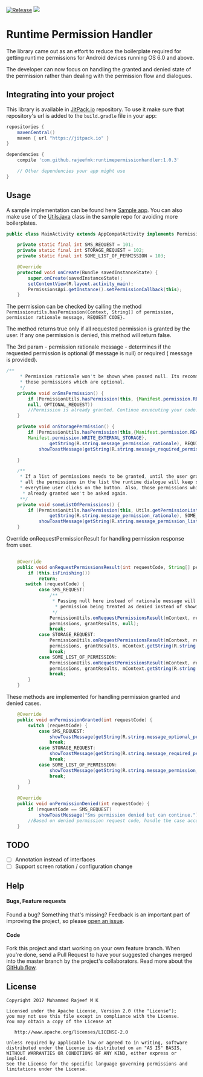 [![Release](https://jitpack.io/v/rajeefmk/runtimepermissionhandler.svg)](https://jitpack.io/#rajeefmk/runtimepermissionhandler)
<a href="http://www.methodscount.com/?lib=com.github.rajeefmk%3Aruntimepermissionhandler%3A1.0.1"><img src="https://img.shields.io/badge/Size-8 KB-e91e63.svg"/></a>

# Runtime Permission Handler

The library came out as an effort to reduce the boilerplate required for getting runtime permissions for Android devices running OS 6.0 and above.

The developer can now focus on handling the granted and denied state of the permission rather than dealing with the permission flow and dialogues. 

## Integrating into your project

This library is available in [JitPack.io](https://jitpack.io/) repository.
To use it make sure that repository's url is added to the `build.gradle` file in your app:

```groovy
repositories {
    mavenCentral()
    maven { url "https://jitpack.io" }
}

dependencies {
    compile 'com.github.rajeefmk:runtimepermissionhandler:1.0.3'

    // Other dependencies your app might use
}
```
## Usage

A sample implementation can be found here [Sample app](https://github.com/rajeefmk/runtimepermissionhandler/tree/master/app).  You can also make use of the [Utils.java](https://github.com/rajeefmk/runtimepermissionhandler/blob/master/app/src/main/java/com/themvpguy/permissionsapp/Utils.java) class in the sample repo for avoiding more boilerplates.

```java
public class MainActivity extends AppCompatActivity implements PermissionsApi.PermissionCallback {

    private static final int SMS_REQUEST = 101;
    private static final int STORAGE_REQUEST = 102;
    private static final int SOME_LIST_OF_PERMISSION = 103;

    @Override
    protected void onCreate(Bundle savedInstanceState) {
        super.onCreate(savedInstanceState);
        setContentView(R.layout.activity_main);
        PermissionsApi.getInstance().setPermissionCallback(this);
    }
```
The permission can be checked by calling the method ```Permissionutils.hasPermission(Context, String[] of permission,
permission rationale message, REQUEST CODE}.```

The method returns true only if all requested permission is granted by the user. If any one permission is denied, this method will return false. 

The 3rd param - permission rationale message - determines if the requested permission is optional (if message is null) or required ( message is provided). 

```java
/**
     * Permission rationale won't be shown when passed null. Its recommended to pass null for
     * those permissions which are optional.
     */
    private void onSmsPermission() {
        if (PermissionUtils.hasPermission(this, {Manifest.permission.RECEIVE_SMS}, 
        null, OPTIONAL_REQUEST))
        //Permission is already granted. Continue exuecuting your code.
    }

    private void onStoragePermission() {
        if (PermissionUtils.hasPermission(this,{Manifest.permission.READ_EXTERNAL_STORAGE,
        Manifest.permission.WRITE_EXTERNAL_STORAGE},
                getString(R.string.message_permission_rationale), REQUIRED_REQUEST))
            showToastMessage(getString(R.string.message_required_permission_granted));

    }

    /**
     * If a list of permissions needs to be granted, until the user grants 
     * all the permissions in the list the runtime dialogue will keep showing 
     * everytime user clicks on the button. Also, those permissions which are 
      * already granted won't be asked again.
     **/
    private void someListOfPermissions() {
        if (PermissionUtils.hasPermission(this, Utils.getPermissionList(),
                getString(R.string.message_permission_rationale), SOME_LIST_OF_PERMISSION))
            showToastMessage(getString(R.string.message_permission_list_granted));
    }
```

Override onRequestPermissionResult for handling permission response from user. 
```java
   
    @Override
    public void onRequestPermissionsResult(int requestCode, String[] permissions, int[] grantResults) {
        if (this.isFinishing())
            return;
       switch (requestCode) {
            case SMS_REQUEST:
                /**
                 * Passing null here instead of rationale message will result in 
                  * permission being treated as denied instead of showing rationale message
                 */
                PermissionUtils.onRequestPermissionsResult(mContext, requestCode,
                permissions, grantResults, null);
                break;
            case STORAGE_REQUEST:
                PermissionUtils.onRequestPermissionsResult(mContext, requestCode, 
                permissions, grantResults, mContext.getString(R.string.message_permission_rationale));
                break;
            case SOME_LIST_OF_PERMISSION:
                PermissionUtils.onRequestPermissionsResult(mContext, requestCode, 
                permissions, grantResults, mContext.getString(R.string.message_permission_rationale));
                break;
        }
    }

```
These methods are implemented for handling permission granted and denied cases. 
```java
    @Override
    public void onPermissionGranted(int requestCode) {
        switch (requestCode) {
            case SMS_REQUEST:
                showToastMessage(getString(R.string.message_optional_permission_granted));
                break;
            case STORAGE_REQUEST:
                showToastMessage(getString(R.string.message_required_permission_granted));
                break;
            case SOME_LIST_OF_PERMISSION:
                showToastMessage(getString(R.string.message_permission_list_granted));
                break;
        }
    }

    @Override
    public void onPermissionDenied(int requestCode) {
        if (requestCode == SMS_REQUEST)
            showToastMessage("Sms permission denied but can continue.");
        //Based on denied permission request code, handle the case accordingly.
    }
```
## TODO

- [ ] Annotation instead of interfaces
- [ ] Support screen rotation / configuration change

## Help

#### Bugs, Feature requests
Found a bug? Something that's missing? Feedback is an important part of improving the project, so please [open an issue](https://github.com/rajeefmk/runtimepermissionhandler/issues).

#### Code
Fork this project and start working on your own feature branch. When you're done, send a Pull Request to have your suggested changes merged into the master branch by the project's collaborators. Read more about the [GitHub flow](https://guides.github.com/introduction/flow/).


License
-------

    Copyright 2017 Muhammed Rajeef M K

    Licensed under the Apache License, Version 2.0 (the "License");
    you may not use this file except in compliance with the License.
    You may obtain a copy of the License at

       http://www.apache.org/licenses/LICENSE-2.0

    Unless required by applicable law or agreed to in writing, software
    distributed under the License is distributed on an "AS IS" BASIS,
    WITHOUT WARRANTIES OR CONDITIONS OF ANY KIND, either express or implied.
    See the License for the specific language governing permissions and
    limitations under the License.
